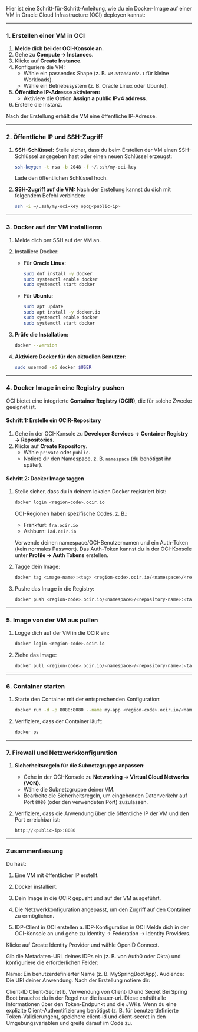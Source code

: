 Hier ist eine Schritt-für-Schritt-Anleitung, wie du ein Docker-Image auf einer VM in Oracle Cloud Infrastructure (OCI) deployen kannst:

---

### **1. Erstellen einer VM in OCI**
1. **Melde dich bei der OCI-Konsole an.**
2. Gehe zu **Compute → Instances**.
3. Klicke auf **Create Instance**.
4. Konfiguriere die VM:
   - Wähle ein passendes Shape (z. B. `VM.Standard2.1` für kleine Workloads).
   - Wähle ein Betriebssystem (z. B. Oracle Linux oder Ubuntu).
5. **Öffentliche IP-Adresse aktivieren:**
   - Aktiviere die Option **Assign a public IPv4 address**.
6. Erstelle die Instanz.

Nach der Erstellung erhält die VM eine öffentliche IP-Adresse.

---

### **2. Öffentliche IP und SSH-Zugriff**
1. **SSH-Schlüssel:** Stelle sicher, dass du beim Erstellen der VM einen SSH-Schlüssel angegeben hast oder einen neuen Schlüssel erzeugst:
   ```bash
   ssh-keygen -t rsa -b 2048 -f ~/.ssh/my-oci-key
   ```
   Lade den öffentlichen Schlüssel hoch.

2. **SSH-Zugriff auf die VM:**
   Nach der Erstellung kannst du dich mit folgendem Befehl verbinden:
   ```bash
   ssh -i ~/.ssh/my-oci-key opc@<public-ip>
   ```

---

### **3. Docker auf der VM installieren**
1. Melde dich per SSH auf der VM an.
2. Installiere Docker:
   - Für **Oracle Linux**:
     ```bash
     sudo dnf install -y docker
     sudo systemctl enable docker
     sudo systemctl start docker
     ```
   - Für **Ubuntu**:
     ```bash
     sudo apt update
     sudo apt install -y docker.io
     sudo systemctl enable docker
     sudo systemctl start docker
     ```
3. **Prüfe die Installation:**
   ```bash
   docker --version
   ```

4. **Aktiviere Docker für den aktuellen Benutzer:**
   ```bash
   sudo usermod -aG docker $USER
   ```

---

### **4. Docker Image in eine Registry pushen**
OCI bietet eine integrierte **Container Registry (OCIR)**, die für solche Zwecke geeignet ist.

#### **Schritt 1: Erstelle ein OCIR-Repository**
1. Gehe in der OCI-Konsole zu **Developer Services → Container Registry → Repositories**.
2. Klicke auf **Create Repository**.
   - Wähle `private` oder `public`.
   - Notiere dir den Namespace, z. B. `namespace` (du benötigst ihn später).

#### **Schritt 2: Docker Image taggen**
1. Stelle sicher, dass du in deinem lokalen Docker registriert bist:
   ```bash
   docker login <region-code>.ocir.io
   ```
   OCI-Regionen haben spezifische Codes, z. B.:
   - Frankfurt: `fra.ocir.io`
   - Ashburn: `iad.ocir.io`

   Verwende deinen namespace/OCI-Benutzernamen und ein Auth-Token (kein normales Passwort). Das Auth-Token kannst du in der OCI-Konsole unter **Profile → Auth Tokens** erstellen.

2. Tagge dein Image:
   ```bash
   docker tag <image-name>:<tag> <region-code>.ocir.io/<namespace>/<repository-name>:<tag>
   ```

3. Pushe das Image in die Registry:
   ```bash
   docker push <region-code>.ocir.io/<namespace>/<repository-name>:<tag>
   ```

---

### **5. Image von der VM aus pullen**
1. Logge dich auf der VM in die OCIR ein:
   ```bash
   docker login <region-code>.ocir.io
   ```
2. Ziehe das Image:
   ```bash
   docker pull <region-code>.ocir.io/<namespace>/<repository-name>:<tag>
   ```

---

### **6. Container starten**
1. Starte den Container mit der entsprechenden Konfiguration:
   ```bash
   docker run -d -p 8080:8080 --name my-app <region-code>.ocir.io/<namespace>/<repository-name>:<tag>
   ```

2. Verifiziere, dass der Container läuft:
   ```bash
   docker ps
   ```

---

### **7. Firewall und Netzwerkkonfiguration**
1. **Sicherheitsregeln für die Subnetzgruppe anpassen:**
   - Gehe in der OCI-Konsole zu **Networking → Virtual Cloud Networks (VCN)**.
   - Wähle die Subnetzgruppe deiner VM.
   - Bearbeite die Sicherheitsregeln, um eingehenden Datenverkehr auf Port `8080` (oder den verwendeten Port) zuzulassen.

2. Verifiziere, dass die Anwendung über die öffentliche IP der VM und den Port erreichbar ist:
   ```bash
   http://<public-ip>:8080
   ```

---

### Zusammenfassung
Du hast:
1. Eine VM mit öffentlicher IP erstellt.
2. Docker installiert.
3. Dein Image in die OCIR gepusht und auf der VM ausgeführt.
4. Die Netzwerkkonfiguration angepasst, um den Zugriff auf den Container zu ermöglichen.


4. IDP-Client in OCI erstellen
a. IDP-Konfiguration in OCI
Melde dich in der OCI-Konsole an und gehe zu Identity → Federation → Identity Providers.

Klicke auf Create Identity Provider und wähle OpenID Connect.

Gib die Metadaten-URL deines IDPs ein (z. B. von Auth0 oder Okta) und konfiguriere die erforderlichen Felder:

Name: Ein benutzerdefinierter Name (z. B. MySpringBootApp).
Audience: Die URI deiner Anwendung.
Nach der Erstellung notiere dir:

Client-ID
Client-Secret
b. Verwendung von Client-ID und Secret
Bei Spring Boot brauchst du in der Regel nur die issuer-uri. Diese enthält alle Informationen über den Token-Endpunkt und die JWKs.
Wenn du eine explizite Client-Authentifizierung benötigst (z. B. für benutzerdefinierte Token-Validierungen), speichere client-id und client-secret in den Umgebungsvariablen und greife darauf im Code zu.

